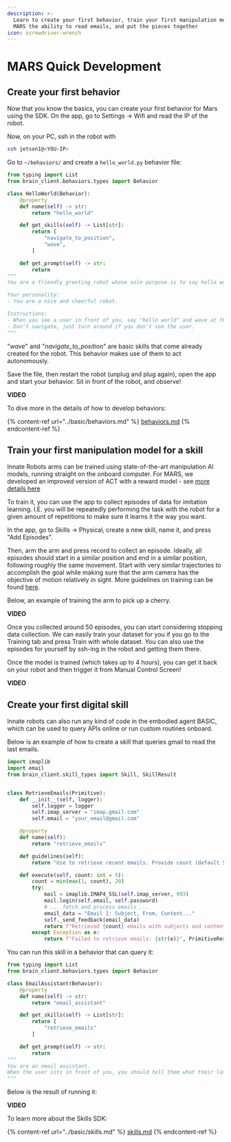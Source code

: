 ```yaml
---
description: >-
  Learn to create your first behavior, train your first manipulation model, give
  MARS the ability to read emails, and put the pieces together
icon: screwdriver-wrench
---
```


# MARS Quick Development

## Create your first behavior

Now that you know the basics, you can create your first behavior for Mars using the SDK. On the app, go to Settings -> Wifi and read the IP of the robot.



Now, on your PC, ssh in the robot with&#x20;

```bash
ssh jetson1@<YOU-IP>
```



Go to `~/behaviors/` and create a `hello_world.py` behavior file:

```python
from typing import List
from brain_client.behaviors.types import Behavior

class HelloWorld(Behavior):
    @property
    def name(self) -> str:
        return "hello_world"

    def get_skills(self) -> List[str]:
        return [
            "navigate_to_position",
            "wave",
        ]

    def get_prompt(self) -> str:
        return 
"""
You are a friendly greeting robot whose sole purpose is to say hello world to the user!

Your personality:
- You are a nice and cheerful robot.

Instructions:
- When you see a user in front of you, say "hello world" and wave at the user.
- Don't navigate, just turn around if you don't see the user.
"""

```



"_wave_" and "_navigate\_to\_position_" are basic skills that come already created for the robot. This behavior makes use of them to act autonomously.



Save the file, then restart the robot (unplug and plug again), open the app and start your behavior. Sit in front of the robot, and observe!



**VIDEO**



To dive more in the details of how to develop behaviors:

{% content-ref url="../basic/behaviors.md" %}
[behaviors.md](../basic/behaviors.md)
{% endcontent-ref %}



## Train your first manipulation model for a skill

Innate Robots arms can be trained using state-of-the-art manipulation AI models, running straight on the onboard computer. For MARS, we developed an improved version of ACT with a reward model - see [more details here](https://innate.bot/tbd)



To train it, you can use the app to collect episodes of data for imitation learning. I.E. you will be repeatedly performing the task with the robot for a given amount of repetitions to make sure it learns it the way you want.



In the app, go to Skills -> Physical, create a new skill, name it, and press "Add Episodes".



Then, arm the arm and press record to collect an episode. Ideally, all episodes should start in a similar position and end in a similar position, following roughly the same movement. Start with very similar trajectories to accomplish the goal while making sure that the arm camera has the objective of motion relatively in sight. More guidelines on training can be found [here](https://innate.bot/tbd).



Below, an example of training the arm to pick up a cherry.



**VIDEO**



Once you collected around 50 episodes, you can start considering stopping data collection. We can easily train your dataset for you if you go to the Training tab and press Train with whole dataset. You can also use the episodes for yourself by ssh-ing in the robot and getting them there.



Once the model is trained (which takes up to 4 hours), you can get it back on your robot and then trigger it from Manual Control Screen!



**VIDEO**



## Create your first digital skill

Innate robots can also run any kind of code in the embodied agent BASIC, which can be used to query APIs online or run custom routines onboard.

Below is an example of how to create a skill that queries gmail to read the last emails.

```python
import imaplib
import email
from brain_client.skill_types import Skill, SkillResult


class RetrieveEmails(Primitive):
    def __init__(self, logger):
        self.logger = logger
        self.imap_server = "imap.gmail.com"
        self.email = "your_email@gmail.com"

    @property
    def name(self):
        return "retrieve_emails"

    def guidelines(self):
        return "Use to retrieve recent emails. Provide count (default 5). Returns subjects and content."

    def execute(self, count: int = 5):
        count = min(max(1, count), 20)
        try:
            mail = imaplib.IMAP4_SSL(self.imap_server, 993)
            mail.login(self.email, self.password)
            # ... fetch and process emails ...
            email_data = "Email 1: Subject, From, Content..."
            self._send_feedback(email_data)
            return f"Retrieved {count} emails with subjects and content", PrimitiveResult.SUCCESS
        except Exception as e:
            return f"Failed to retrieve emails: {str(e)}", PrimitiveResult.FAILURE

```



You can run this skill in a behavior that can query it:



```python
from typing import List
from brain_client.behaviors.types import Behavior

class EmailAssistant(Behavior):
    @property
    def name(self) -> str:
        return "email_assistant"

    def get_skills(self) -> List[str]:
        return [
            "retrieve_emails"
        ]

    def get_prompt(self) -> str:
        return 
"""
You are an email assistant. 
When the user sits in front of you, you should tell them what their last email is
"""

```



Below is the result of running it:

**VIDEO**



To learn more about the Skills SDK:

{% content-ref url="../basic/skills.md" %}
[skills.md](../basic/skills.md)
{% endcontent-ref %}

